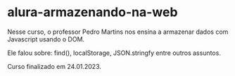 # alura-armazenando-na-web

Nesse curso, o professor Pedro Martins nos ensina a armazenar dados com Javascript usando o DOM.

Ele falou sobre: find(), localStorage, JSON.stringfy entre outros assuntos.

Curso finalizado em 24.01.2023.